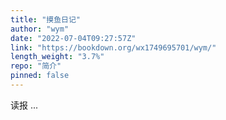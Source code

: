 ```yaml
---
title: "摸鱼日记"
author: "wym"
date: "2022-07-04T09:27:57Z"
link: "https://bookdown.org/wx1749695701/wym/"
length_weight: "3.7%"
repo: "简介"
pinned: false
---
```


读报 ...
